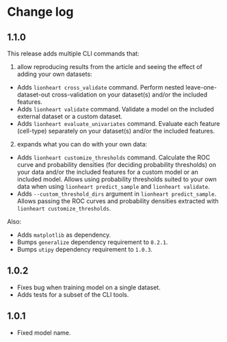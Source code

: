 # Change log

## 1.1.0

This release adds multiple CLI commands that:

1) allow reproducing results from the article and seeing the effect of adding your own datasets:

 - Adds `lionheart cross_validate` command. Perform nested leave-one-dataset-out cross-validation on your dataset(s) and/or the included features.
 - Adds `lionheart validate` command. Validate a model on the included external dataset or a custom dataset.
 - Adds `lionheart evaluate_univariates` command. Evaluate each feature (cell-type) separately on your dataset(s) and/or the included features.
 
2) expands what you can do with your own data:

 - Adds `lionheart customize_thresholds` command. Calculate the ROC curve and probability densities (for deciding probability thresholds) on your data and/or the included features for a custom model or an included model. Allows using probability thresholds suited to your own data when using `lionheart predict_sample` and `lionheart validate`.
 - Adds `--custom_threshold_dirs` argument in `lionheart predict_sample`. Allows passing the ROC curves and probability densities extracted with `lionheart customize_thresholds`.
 
Also:

 - Adds `matplotlib` as dependency.
 - Bumps `generalize` dependency requirement to `0.2.1`.
 - Bumps `utipy` dependency requirement to `1.0.3`.

## 1.0.2

 - Fixes bug when training model on a single dataset.
 - Adds tests for a subset of the CLI tools.

## 1.0.1

 - Fixed model name.